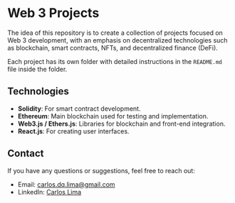 # Web 3 Projects

The idea of this repository is to create a collection of projects focused on Web 3 development, with an emphasis on decentralized technologies such as blockchain, smart contracts, NFTs, and decentralized finance (DeFi).

Each project has its own folder with detailed instructions in the `README.md` file inside the folder.

## Technologies

- **Solidity**: For smart contract development.
- **Ethereum**: Main blockchain used for testing and implementation.
- **Web3.js / Ethers.js**: Libraries for blockchain and front-end integration.
- **React.js**: For creating user interfaces.

## Contact

If you have any questions or suggestions, feel free to reach out:

- Email: [carlos.dq.lima@gmail.com](mailto:carlos.dq.lima@gmail.com)
- LinkedIn: [Carlos Lima](https://www.linkedin.com/in/carlos-daniel-de-queiroz-lima)
